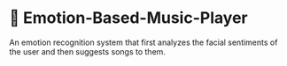 # 🎵 Emotion-Based-Music-Player
An emotion recognition system that first analyzes the facial sentiments of the user and then suggests songs to them.

